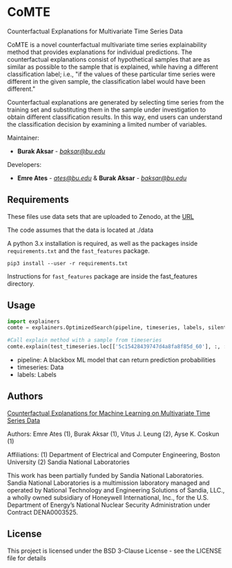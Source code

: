 # CoMTE
Counterfactual Explanations for Multivariate Time Series Data

CoMTE is a novel counterfactual
multivariate time series explainability method that provides explanations for
individual predictions. The counterfactual explanations consist of hypothetical
samples that are as similar as possible to the sample that is explained, while
having a different classification label; i.e., "if the values of these
particular time series were different in the given sample, the classification
label would have been different." 

Counterfactual explanations are generated by selecting time series from the training set and substituting them in the sample
under investigation to obtain different classification results. In this way, end
users can understand the classification decision by examining a limited number of variables.

Maintainer: 
* **Burak Aksar** - *baksar@bu.edu* 

Developers:  
* **Emre Ates** - *ates@bu.edu*  & **Burak Aksar** - *baksar@bu.edu* 


## Requirements
These files use data sets that are uploaded to Zenodo, at the [URL](https://doi.org/10.5281/zenodo.3760027)

The code assumes that the data is located at ./data

A python 3.x installation is required, as well as the packages inside
`requirements.txt` and the `fast_features` package. 

```
pip3 install --user -r requirements.txt
```

Instructions for `fast_features` package are inside the fast_features directory.

## Usage

```python
import explainers
comte = explainers.OptimizedSearch(pipeline, timeseries, labels, silent=False, threads=1)

#Call explain method with a sample from timeseries
comte.explain(test_timeseries.loc[['5c15428439747d4a8fa8f85d_60'], :, :], to_maximize=5, savefig=False)
```

* pipeline: A blackbox ML model that can return prediction probabilities
* timeseries: Data
* labels: Labels



## Authors

[Counterfactual Explanations for Machine Learning
on Multivariate Time Series Data](https://arxiv.org/pdf/2008.10781.pdf)

Authors:
    Emre Ates (1), Burak Aksar (1), Vitus J. Leung (2), Ayse K. Coskun (1)

Affiliations:
    (1) Department of Electrical and Computer Engineering, Boston University
    (2) Sandia National Laboratories

This work has been partially funded by Sandia National Laboratories. Sandia
National Laboratories is a multimission laboratory managed and operated by
National Technology and Engineering Solutions of Sandia, LLC., a wholly owned
subsidiary of Honeywell International, Inc., for the U.S. Department of
Energy’s National Nuclear Security Administration under Contract DENA0003525.

## License

This project is licensed under the BSD 3-Clause License - see the LICENSE file for details



